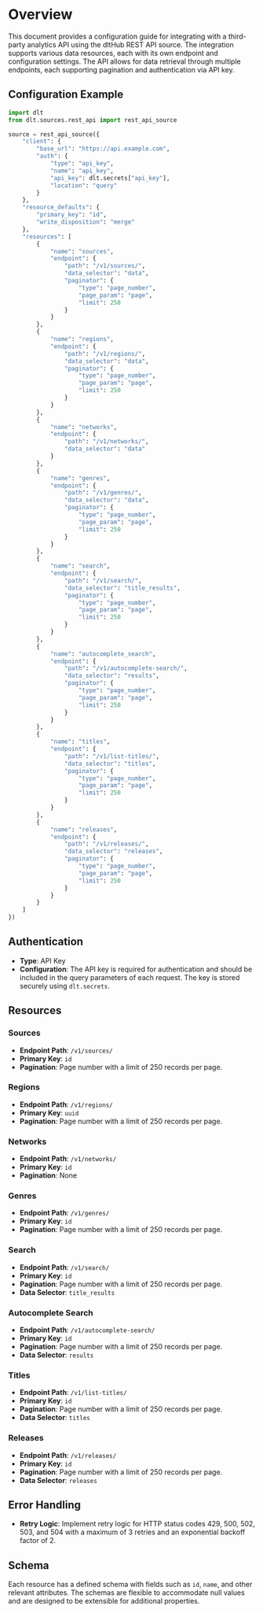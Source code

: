 # Overview

This document provides a configuration guide for integrating with a third-party analytics API using the dltHub REST API source. The integration supports various data resources, each with its own endpoint and configuration settings. The API allows for data retrieval through multiple endpoints, each supporting pagination and authentication via API key.

## Configuration Example

```python
import dlt
from dlt.sources.rest_api import rest_api_source

source = rest_api_source({
    "client": {
        "base_url": "https://api.example.com",
        "auth": {
            "type": "api_key",
            "name": "api_key",
            "api_key": dlt.secrets["api_key"],
            "location": "query"
        }
    },
    "resource_defaults": {
        "primary_key": "id",
        "write_disposition": "merge"
    },
    "resources": [
        {
            "name": "sources",
            "endpoint": {
                "path": "/v1/sources/",
                "data_selector": "data",
                "paginator": {
                    "type": "page_number",
                    "page_param": "page",
                    "limit": 250
                }
            }
        },
        {
            "name": "regions",
            "endpoint": {
                "path": "/v1/regions/",
                "data_selector": "data",
                "paginator": {
                    "type": "page_number",
                    "page_param": "page",
                    "limit": 250
                }
            }
        },
        {
            "name": "networks",
            "endpoint": {
                "path": "/v1/networks/",
                "data_selector": "data"
            }
        },
        {
            "name": "genres",
            "endpoint": {
                "path": "/v1/genres/",
                "data_selector": "data",
                "paginator": {
                    "type": "page_number",
                    "page_param": "page",
                    "limit": 250
                }
            }
        },
        {
            "name": "search",
            "endpoint": {
                "path": "/v1/search/",
                "data_selector": "title_results",
                "paginator": {
                    "type": "page_number",
                    "page_param": "page",
                    "limit": 250
                }
            }
        },
        {
            "name": "autocomplete_search",
            "endpoint": {
                "path": "/v1/autocomplete-search/",
                "data_selector": "results",
                "paginator": {
                    "type": "page_number",
                    "page_param": "page",
                    "limit": 250
                }
            }
        },
        {
            "name": "titles",
            "endpoint": {
                "path": "/v1/list-titles/",
                "data_selector": "titles",
                "paginator": {
                    "type": "page_number",
                    "page_param": "page",
                    "limit": 250
                }
            }
        },
        {
            "name": "releases",
            "endpoint": {
                "path": "/v1/releases/",
                "data_selector": "releases",
                "paginator": {
                    "type": "page_number",
                    "page_param": "page",
                    "limit": 250
                }
            }
        }
    ]
})
```

## Authentication

- **Type**: API Key
- **Configuration**: The API key is required for authentication and should be included in the query parameters of each request. The key is stored securely using `dlt.secrets`.

## Resources

### Sources
- **Endpoint Path**: `/v1/sources/`
- **Primary Key**: `id`
- **Pagination**: Page number with a limit of 250 records per page.

### Regions
- **Endpoint Path**: `/v1/regions/`
- **Primary Key**: `uuid`
- **Pagination**: Page number with a limit of 250 records per page.

### Networks
- **Endpoint Path**: `/v1/networks/`
- **Primary Key**: `id`
- **Pagination**: None

### Genres
- **Endpoint Path**: `/v1/genres/`
- **Primary Key**: `id`
- **Pagination**: Page number with a limit of 250 records per page.

### Search
- **Endpoint Path**: `/v1/search/`
- **Primary Key**: `id`
- **Pagination**: Page number with a limit of 250 records per page.
- **Data Selector**: `title_results`

### Autocomplete Search
- **Endpoint Path**: `/v1/autocomplete-search/`
- **Primary Key**: `id`
- **Pagination**: Page number with a limit of 250 records per page.
- **Data Selector**: `results`

### Titles
- **Endpoint Path**: `/v1/list-titles/`
- **Primary Key**: `id`
- **Pagination**: Page number with a limit of 250 records per page.
- **Data Selector**: `titles`

### Releases
- **Endpoint Path**: `/v1/releases/`
- **Primary Key**: `id`
- **Pagination**: Page number with a limit of 250 records per page.
- **Data Selector**: `releases`

## Error Handling

- **Retry Logic**: Implement retry logic for HTTP status codes 429, 500, 502, 503, and 504 with a maximum of 3 retries and an exponential backoff factor of 2.

## Schema

Each resource has a defined schema with fields such as `id`, `name`, and other relevant attributes. The schemas are flexible to accommodate null values and are designed to be extensible for additional properties.